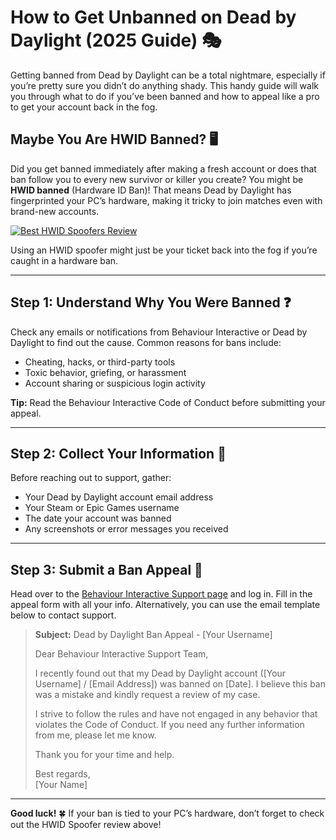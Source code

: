 <h1 id="how-to-get-unbanned-on-dead-by-daylight-2025-guide-">How to Get Unbanned on Dead by Daylight (2025 Guide) 🎭</h1>
<p>Getting banned from Dead by Daylight can be a total nightmare, especially if you’re pretty sure you didn’t do anything shady. This handy guide will walk you through what to do if you’ve been banned and how to appeal like a pro to get your account back in the fog.</p>
<h2 id="maybe-you-are-hwid-banned-">Maybe You Are HWID Banned? 🖥️</h2>
<p>Did you get banned immediately after making a fresh account or does that ban follow you to every new survivor or killer you create? You might be <strong>HWID banned</strong> (Hardware ID Ban)! That means Dead by Daylight has fingerprinted your PC’s hardware, making it tricky to join matches even with brand-new accounts.</p>
<p><a href="https://hwid-spoofer.mystrikingly.com/"><img src="https://img.shields.io/badge/Best%20HWID%20Spoofers-Read%20Review-brightgreen?style=for-the-badge&amp;logo=origin" alt="Best HWID Spoofers Review"></a></p>
<p>Using an HWID spoofer might just be your ticket back into the fog if you’re caught in a hardware ban.</p>
<hr>
<h2 id="step-1-understand-why-you-were-banned-">Step 1: Understand Why You Were Banned ❓</h2>
<p>Check any emails or notifications from Behaviour Interactive or Dead by Daylight to find out the cause. Common reasons for bans include:</p>
<ul>
<li>Cheating, hacks, or third-party tools  </li>
<li>Toxic behavior, griefing, or harassment  </li>
<li>Account sharing or suspicious login activity  </li>
</ul>
<p><strong>Tip:</strong> Read the Behaviour Interactive Code of Conduct before submitting your appeal.</p>
<hr>
<h2 id="step-2-collect-your-information-">Step 2: Collect Your Information 📝</h2>
<p>Before reaching out to support, gather:</p>
<ul>
<li>Your Dead by Daylight account email address  </li>
<li>Your Steam or Epic Games username  </li>
<li>The date your account was banned  </li>
<li>Any screenshots or error messages you received  </li>
</ul>
<hr>
<h2 id="step-3-submit-a-ban-appeal-">Step 3: Submit a Ban Appeal 📧</h2>
<p>Head over to the <a href="https://support.deadbydaylight.com/hc/en-us/requests/new">Behaviour Interactive Support page</a> and log in. Fill in the appeal form with all your info. Alternatively, you can use the email template below to contact support.</p>
<blockquote>
<p><strong>Subject:</strong> Dead by Daylight Ban Appeal - [Your Username]  </p>
<p>Dear Behaviour Interactive Support Team,  </p>
<p>I recently found out that my Dead by Daylight account ([Your Username] / [Email Address]) was banned on [Date]. I believe this ban was a mistake and kindly request a review of my case.  </p>
<p>I strive to follow the rules and have not engaged in any behavior that violates the Code of Conduct. If you need any further information from me, please let me know.  </p>
<p>Thank you for your time and help.  </p>
<p>Best regards,<br>[Your Name]</p>
</blockquote>
<hr>
<p><strong>Good luck!</strong> 🍀 If your ban is tied to your PC’s hardware, don’t forget to check out the HWID Spoofer review above!</p>
